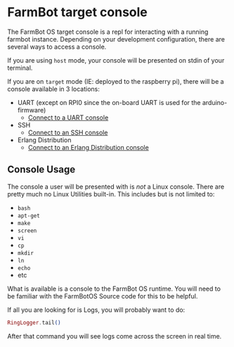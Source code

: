 # FarmBot target console

The FarmBot OS target console is a repl for interacting with a running
farmbot instance. Depending on your development configuration, there are several
ways to access a console.

If you are using `host` mode, your console will be presented on stdin of your
terminal.

If you are on `target` mode (IE: deployed to the raspberry pi), there will
be a console available in 3 locations:
* UART (except on RPI0 since the on-board UART is used for the arduino-firmware)
  * [Connect to a UART console](/docs/target_development/consoles/uart.md)
* SSH
  * [Connect to an SSH console](/docs/target_development/consoles/ssh.md)
* Erlang Distribution
  * [Connect to an Erlang Distribution console](/docs/target_development/consoles/erlang_distribution.md)

## Console Usage

The console a user will be presented with is _not_ a Linux console. There are
pretty much no Linux Utilities built-in. This includes but is not limited to:
* `bash`
* `apt-get`
* `make`
* `screen`
* `vi`
* `cp`
* `mkdir`
* `ln`
* `echo`
* etc

What is available is a console to the FarmBot OS runtime. You will need to be
familiar with the FarmBotOS Source code for this to be helpful.

If all you are looking for is Logs, you will probably want to do:
```elixir
RingLogger.tail()
```

After that command you will see logs come across the screen in real time.
